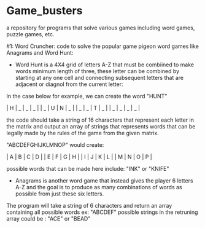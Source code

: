 # Game_busters
a repository for programs that solve various games including word games, puzzle games, etc.

#1: Word Cruncher: code to solve the popular game pigeon word games like Anagrams and Word Hunt:

- Word Hunt is a 4X4 grid of letters A-Z that must be combiined to make words minimum length of three, these letter can be combined by starting at any one cell and connecting subsequent letters that are adjacent or diagnol from the current letter:

In the case below for example, we can create the word "HUNT"

| H | _ | _ | _ |
| _ | U | N | _ |
| _ | _ | T | _ |
| _ | _ | _ | _ |


the code should take a string of 16 characters that represent each letter in the matrix and output an array of strings that represents words that can be legally made by the rules of the game from the given matrix.

"ABCDEFGHIJKLMNOP" would create:

| A | B | C | D |
| E | F | G | H |
| I | J | K | L |
| M | N | O | P |


possible words that can be made here include: "INK" or "KNIFE"

- Anagrams is another word game that instead gives the player 6 letters A-Z and the goal is to produce as many combinations of words as possible from just these six letters.

The program will take a string of 6 characters and return an array containing all possible words
ex: "ABCDEF"
possible strings in the retruning array could be : "ACE" or "BEAD"
